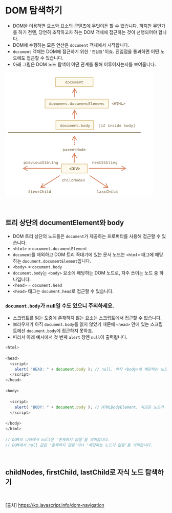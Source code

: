 # DOM 탐색하기

- DOM을 이용하면 요소와 요소의 콘텐츠에 무엇이든 할 수 있습니다. 하지만 무언가를 하기 전엔, 당연히 조작하고자 하는 DOM 객체에 접근하는 것이 선행되어야 합니다.
- DOM에 수행하는 모든 연산은 `document` 객체에서 시작합니다.
- `document` 객체는 DOM에 접근하기 위한 `'진입점’`이죠. 진입점을 통과하면 어떤 노드에도 접근할 수 있습니다.
- 아래 그림은 DOM 노드 탐색이 어떤 관계를 통해 이루어지는지를 보여줍니다.

![DOM 구조](./Image/img5.png)

<br>

## 트리 상단의 documentElement와 body

- DOM 트리 상단의 노드들은 `document`가 제공하는 프로퍼티를 사용해 접근할 수 있습니다.
- `<html>` = `document.documentElement`
- `document`를 제외하고 DOM 트리 꼭대기에 있는 문서 노드는 `<html>` 태그에 해당하는 `document.documentElement`입니다.
- `<body>` = `document.body`
- `document.body`는 `<body>` 요소에 해당하는 DOM 노드로, 자주 쓰이는 노드 중 하나입니다.
- `<head>` = `document.head`
- `<head>` 태그는 `document.head`로 접근할 수 있습니다.

### `document.body`가 null일 수도 있으니 주의하세요.

- 스크립트를 읽는 도중에 존재하지 않는 요소는 스크립트에서 접근할 수 없습니다.
- 브라우저가 아직 `document.body`를 읽지 않았기 때문에 `<head>` 안에 있는 스크립트에선 `document.body`에 접근하지 못하죠.
- 따라서 아래 예시에서 첫 번째 `alert` 창엔 `null`이 출력됩니다.

```js
<html>

<head>
  <script>
    alert( "HEAD: " + document.body ); // null, 아직 <body>에 해당하는 노드가 생성되지 않았음
  </script>
</head>

<body>

  <script>
    alert( "BODY: " + document.body ); // HTMLBodyElement, 지금은 노드가 존재하므로 읽을 수 있음
  </script>

</body>
</html>

// DOM의 나라에서 null은 '존재하지 않음’을 의미합니다.
// DOM에서 null 값은 '존재하지 않음’이나 '해당하는 노드가 없음’을 의미합니다.
```

<br>

## childNodes, firstChild, lastChild로 자식 노드 탐색하기

<br>

[출처]
https://ko.javascript.info/dom-navigation
